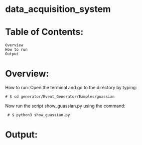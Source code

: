 # data_acquisition_system

# Table of Contents:
    Overview
    How to run
    Output

# Overview:

   

How to run:
Open the terminal and go to the directory by typing:
```dif
# $ cd generator/Event_Generator/Eamples/guassian
```
Now run the script show_guassian.py using the command:
```dif
 # $ python3 show_guassian.py 
 ```
 
#  Output:

 
